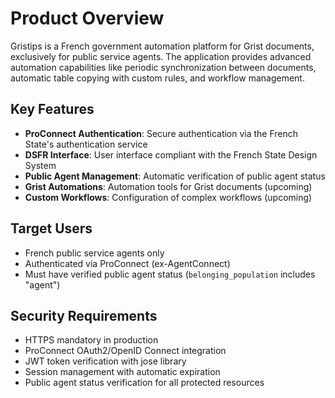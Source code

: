 # Product Overview

Gristips is a French government automation platform for Grist documents, exclusively for public service agents. The application provides advanced automation capabilities like periodic synchronization between documents, automatic table copying with custom rules, and workflow management.

## Key Features

- **ProConnect Authentication**: Secure authentication via the French State's authentication service
- **DSFR Interface**: User interface compliant with the French State Design System
- **Public Agent Management**: Automatic verification of public agent status
- **Grist Automations**: Automation tools for Grist documents (upcoming)
- **Custom Workflows**: Configuration of complex workflows (upcoming)

## Target Users

- French public service agents only
- Authenticated via ProConnect (ex-AgentConnect)
- Must have verified public agent status (`belonging_population` includes "agent")

## Security Requirements

- HTTPS mandatory in production
- ProConnect OAuth2/OpenID Connect integration
- JWT token verification with jose library
- Session management with automatic expiration
- Public agent status verification for all protected resources
